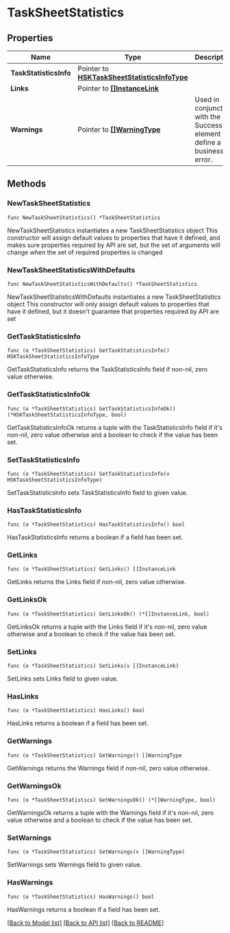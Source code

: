# TaskSheetStatistics

## Properties

Name | Type | Description | Notes
------------ | ------------- | ------------- | -------------
**TaskStatisticsInfo** | Pointer to [**HSKTaskSheetStatisticsInfoType**](HSKTaskSheetStatisticsInfoType.md) |  | [optional] 
**Links** | Pointer to [**[]InstanceLink**](InstanceLink.md) |  | [optional] 
**Warnings** | Pointer to [**[]WarningType**](WarningType.md) | Used in conjunction with the Success element to define a business error. | [optional] 

## Methods

### NewTaskSheetStatistics

`func NewTaskSheetStatistics() *TaskSheetStatistics`

NewTaskSheetStatistics instantiates a new TaskSheetStatistics object
This constructor will assign default values to properties that have it defined,
and makes sure properties required by API are set, but the set of arguments
will change when the set of required properties is changed

### NewTaskSheetStatisticsWithDefaults

`func NewTaskSheetStatisticsWithDefaults() *TaskSheetStatistics`

NewTaskSheetStatisticsWithDefaults instantiates a new TaskSheetStatistics object
This constructor will only assign default values to properties that have it defined,
but it doesn't guarantee that properties required by API are set

### GetTaskStatisticsInfo

`func (o *TaskSheetStatistics) GetTaskStatisticsInfo() HSKTaskSheetStatisticsInfoType`

GetTaskStatisticsInfo returns the TaskStatisticsInfo field if non-nil, zero value otherwise.

### GetTaskStatisticsInfoOk

`func (o *TaskSheetStatistics) GetTaskStatisticsInfoOk() (*HSKTaskSheetStatisticsInfoType, bool)`

GetTaskStatisticsInfoOk returns a tuple with the TaskStatisticsInfo field if it's non-nil, zero value otherwise
and a boolean to check if the value has been set.

### SetTaskStatisticsInfo

`func (o *TaskSheetStatistics) SetTaskStatisticsInfo(v HSKTaskSheetStatisticsInfoType)`

SetTaskStatisticsInfo sets TaskStatisticsInfo field to given value.

### HasTaskStatisticsInfo

`func (o *TaskSheetStatistics) HasTaskStatisticsInfo() bool`

HasTaskStatisticsInfo returns a boolean if a field has been set.

### GetLinks

`func (o *TaskSheetStatistics) GetLinks() []InstanceLink`

GetLinks returns the Links field if non-nil, zero value otherwise.

### GetLinksOk

`func (o *TaskSheetStatistics) GetLinksOk() (*[]InstanceLink, bool)`

GetLinksOk returns a tuple with the Links field if it's non-nil, zero value otherwise
and a boolean to check if the value has been set.

### SetLinks

`func (o *TaskSheetStatistics) SetLinks(v []InstanceLink)`

SetLinks sets Links field to given value.

### HasLinks

`func (o *TaskSheetStatistics) HasLinks() bool`

HasLinks returns a boolean if a field has been set.

### GetWarnings

`func (o *TaskSheetStatistics) GetWarnings() []WarningType`

GetWarnings returns the Warnings field if non-nil, zero value otherwise.

### GetWarningsOk

`func (o *TaskSheetStatistics) GetWarningsOk() (*[]WarningType, bool)`

GetWarningsOk returns a tuple with the Warnings field if it's non-nil, zero value otherwise
and a boolean to check if the value has been set.

### SetWarnings

`func (o *TaskSheetStatistics) SetWarnings(v []WarningType)`

SetWarnings sets Warnings field to given value.

### HasWarnings

`func (o *TaskSheetStatistics) HasWarnings() bool`

HasWarnings returns a boolean if a field has been set.


[[Back to Model list]](../README.md#documentation-for-models) [[Back to API list]](../README.md#documentation-for-api-endpoints) [[Back to README]](../README.md)


